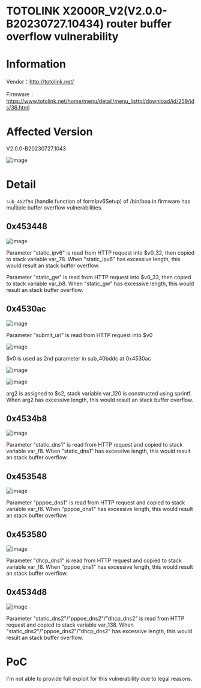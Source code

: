 # TOTOLINK X2000R_V2(V2.0.0-B20230727.10434) router buffer overflow vulnerability

# Information

Vendor：http://totolink.net/

Firmware：https://www.totolink.net/home/menu/detail/menu_listtpl/download/id/259/ids/36.html

# Affected Version

V2.0.0-B20230727.1043

![image](https://github.com/unpWn4bL3/iot-security/assets/13286957/ba105a7d-9687-4b0a-b1f4-cb3b1152720e)

# Detail

`sub_452f94` (handle function of formIpv6Setup) of /bin/boa in firmware has multiple buffer overflow vulnerabilities.

## 0x453448

![image](https://github.com/unpWn4bL3/iot-security/assets/13286957/42fbbcc7-a2a9-42b5-a527-1b7deba3abb5)

Parameter "static_ipv6" is read from HTTP request into $v0_32, then copied to stack variable var_78. When "static_ipv6" has excessive length, this would result an stack buffer overflow.

Parameter "static_gw" is read from HTTP request into $v0_33, then copied to stack variable var_b8. When "static_gw" has excessive length, this would result an stack buffer overflow.

## 0x4530ac

![image](https://github.com/unpWn4bL3/iot-security/assets/13286957/64a77c9a-b962-4a1f-bfa2-2e9db9072939)

Parameter "submit_url" is read from HTTP request into $v0

![image](https://github.com/unpWn4bL3/iot-security/assets/13286957/2adb412d-7b7a-4e4e-94af-285b899ccc80)

$v0 is used as 2nd parameter in sub_40bddc at 0x4530ac

![image](https://github.com/unpWn4bL3/iot-security/assets/13286957/450cffab-49a1-478e-a03a-4795a29b271b)

![image](https://github.com/unpWn4bL3/iot-security/assets/13286957/f3876150-b17c-46ae-b45d-c80807b53c05)

arg2 is assigned to $s2, stack variable var_120 is constructed using sprintf. When arg2 has excessive length, this would result an stack buffer overflow.

## 0x4534b8

![image](https://github.com/unpWn4bL3/iot-security/assets/13286957/3e9a78b3-151e-49e9-917b-a7d38ec025cd)

Parameter "static_dns1" is read from HTTP request and copied to stack variable var_f8. When "static_dns1" has excessive length, this would result an stack buffer overflow.

## 0x453548

![image](https://github.com/unpWn4bL3/iot-security/assets/13286957/0c97bc79-b5d0-4ff9-8b3c-492d5bd3adf7)

Parameter "pppoe_dns1" is read from HTTP request and copied to stack variable var_f8. When "pppoe_dns1" has excessive length, this would result an stack buffer overflow.

## 0x453580

![image](https://github.com/unpWn4bL3/iot-security/assets/13286957/e08fde00-8b14-439d-85d1-77ad6a6b09b9)

Parameter "dhcp_dns1" is read from HTTP request and copied to stack variable var_f8. When "pppoe_dns1" has excessive length, this would result an stack buffer overflow.

## 0x4534d8

![image](https://github.com/unpWn4bL3/iot-security/assets/13286957/b330859d-bd13-455f-b12c-436a98f5589c)

Parameter "static_dns2"/"pppoe_dns2"/"dhcp_dns2" is read from HTTP request and copied to stack variable var_138. When "static_dns2"/"pppoe_dns2"/"dhcp_dns2" has excessive length, this would result an stack buffer overflow.

# PoC

I'm not able to provide full exploit for this vulnerability due to legal reasons.
